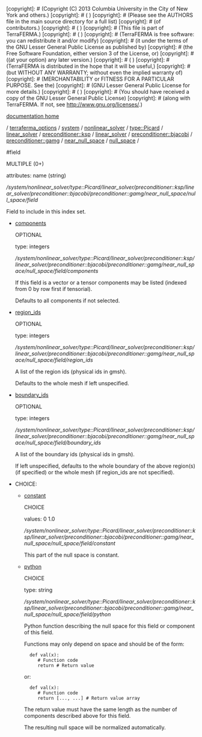 [copyright]: # (Copyright (C) 2013 Columbia University in the City of New York and others.)
[copyright]: # ( )
[copyright]: # (Please see the AUTHORS file in the main source directory for a full list)
[copyright]: # (of contributors.)
[copyright]: # ( )
[copyright]: # (This file is part of TerraFERMA.)
[copyright]: # ( )
[copyright]: # (TerraFERMA is free software: you can redistribute it and/or modify)
[copyright]: # (it under the terms of the GNU Lesser General Public License as published by)
[copyright]: # (the Free Software Foundation, either version 3 of the License, or)
[copyright]: # ((at your option) any later version.)
[copyright]: # ( )
[copyright]: # (TerraFERMA is distributed in the hope that it will be useful,)
[copyright]: # (but WITHOUT ANY WARRANTY; without even the implied warranty of)
[copyright]: # (MERCHANTABILITY or FITNESS FOR A PARTICULAR PURPOSE. See the)
[copyright]: # (GNU Lesser General Public License for more details.)
[copyright]: # ( )
[copyright]: # (You should have received a copy of the GNU Lesser General Public License)
[copyright]: # (along with TerraFERMA. If not, see <http://www.gnu.org/licenses/>.)

[documentation home](Documentation)

/ [terraferma_options](../../../../../../../../../../../terraferma_options) / [system](../../../../../../../../../../system) / [nonlinear_solver](../../../../../../../../../nonlinear_solver) / [type::Picard](../../../../../../../../type__Picard) / [linear_solver](../../../../../../../linear_solver) / [preconditioner::ksp](../../../../../../preconditioner__ksp) / [linear_solver](../../../../../linear_solver) / [preconditioner::bjacobi](../../../../preconditioner__bjacobi) / [preconditioner::gamg](../../../preconditioner__gamg) / [near_null_space](../../near_null_space) / [null_space](../null_space) /

#field

MULTIPLE (0+) 

attributes: name (string) 

*/system/nonlinear_solver/type::Picard/linear_solver/preconditioner::ksp/linear_solver/preconditioner::bjacobi/preconditioner::gamg/near_null_space/null_space/field*

Field to include in this index set.

* [components](field/components "child")

    OPTIONAL 

    type: integers

    */system/nonlinear_solver/type::Picard/linear_solver/preconditioner::ksp/linear_solver/preconditioner::bjacobi/preconditioner::gamg/near_null_space/null_space/field/components*

    If this field is a vector or a tensor components may be listed (indexed from 0 by row first if tensorial).
    
    Defaults to all components if not selected.

* [region_ids](field/region_ids "child")

    OPTIONAL 

    type: integers

    */system/nonlinear_solver/type::Picard/linear_solver/preconditioner::ksp/linear_solver/preconditioner::bjacobi/preconditioner::gamg/near_null_space/null_space/field/region_ids*

    A list of the region ids (physical ids in gmsh).
    
    Defaults to the whole mesh if left unspecified.

* [boundary_ids](field/boundary_ids "child")

    OPTIONAL 

    type: integers

    */system/nonlinear_solver/type::Picard/linear_solver/preconditioner::ksp/linear_solver/preconditioner::bjacobi/preconditioner::gamg/near_null_space/null_space/field/boundary_ids*

    A list of the boundary ids (physical ids in gmsh).
    
    If left unspecified, defaults to the whole boundary of the above region(s) (if specified) or the whole mesh (if region_ids are not specified).

* CHOICE:
    * [constant](field/constant "child")

        CHOICE 

        values: 0 1.0

        */system/nonlinear_solver/type::Picard/linear_solver/preconditioner::ksp/linear_solver/preconditioner::bjacobi/preconditioner::gamg/near_null_space/null_space/field/constant*

        This part of the null space is constant.

    * [python](field/python "child")

        CHOICE 

        type: string

        */system/nonlinear_solver/type::Picard/linear_solver/preconditioner::ksp/linear_solver/preconditioner::bjacobi/preconditioner::gamg/near_null_space/null_space/field/python*

        Python function describing the null space for this field or component of this field.
        
        Functions may only depend on space and should be of the form:
        
            def val(x):
               # Function code
               return # Return value
        
        or:
        
            def val(x):
               # Function code
               return [..., ...] # Return value array
        
        The return value must have the same length as the number of components described above for this field.
        
        The resulting null space will be normalized automatically.

[autogenerated]: # (This file was automatically generated from the schema file:/home/cwilson/repos/github/TerraFERMA/TerraFERMA/buckettools/schemas/solvers.rng.)

